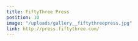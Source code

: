 ```yaml
---
title: FiftyThree Press
position: 10
image: "/uploads/gallery__fiftythreepress.jpg"
link: http://press.fiftythree.com/
---
```


